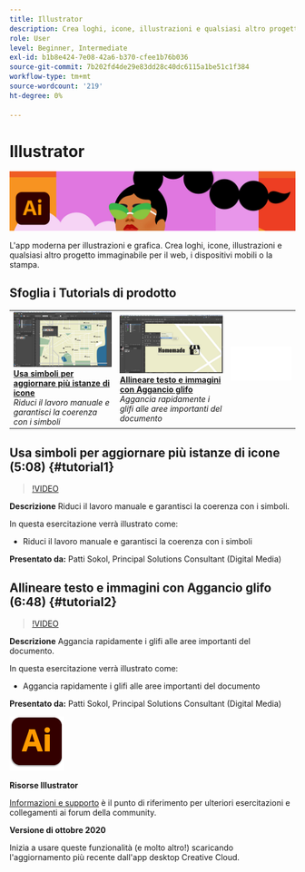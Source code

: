 ```yaml
---
title: Illustrator
description: Crea loghi, icone, illustrazioni e qualsiasi altro progetto che ti suggerisca l'immaginazione per il web, i dispositivi mobili o la stampa
role: User
level: Beginner, Intermediate
exl-id: b1b8e424-7e08-42a6-b370-cfee1b76b036
source-git-commit: 7b202fd4de29e83dd28c40dc6115a1be51c1f384
workflow-type: tm+mt
source-wordcount: '219'
ht-degree: 0%

---
```


# Illustrator

![Tutorial Hero Image](../assets/Illustrator.jpg)

L&#39;app moderna per illustrazioni e grafica. Crea loghi, icone, illustrazioni e qualsiasi altro progetto immaginabile per il web, i dispositivi mobili o la stampa.

## Sfoglia i Tutorials di prodotto

<table style="table-layout:fixed">
<tr>
 <td>
   <a href="illustrator.md#tutorial1">
      <img alt="Usa simboli per aggiornare più istanze di icone" src="../assets/Illustrator_symbols_sokol_thumbnail.jpg" />
   </a>
    <div>
   <a href="illustrator.md#tutorial1"><strong>Usa simboli per aggiornare più istanze di icone</strong></a>
    </div>
    <em>Riduci il lavoro manuale e garantisci la coerenza con i simboli</em>
    <br>
  </td>
  <td>
    <a href="illustrator.md#tutorial2">
        <img alt="Allineare testo e immagini con Aggancio glifo" src="../assets/illustrator_glyphAlign_sokol_thumbnail.jpg" />
    </a>
    <div>
    <a href="illustrator.md#tutorial2"><strong>Allineare testo e immagini con Aggancio glifo</strong></a>
    </div>
    <em>Aggancia rapidamente i glifi alle aree importanti del documento</em>
    <br>
  </td>
  <td>
    <img alt="Spaziatore" src="../assets/Whitespacer.png" />
    <div>
    <br>
  </td>
</tr>
</table>

## Usa simboli per aggiornare più istanze di icone (5:08) {#tutorial1}

>[!VIDEO](https://video.tv.adobe.com/v/326816?hidetitle=true)

**Descrizione**
Riduci il lavoro manuale e garantisci la coerenza con i simboli.

In questa esercitazione verrà illustrato come:
* Riduci il lavoro manuale e garantisci la coerenza con i simboli

**Presentato da:**
Patti Sokol, Principal Solutions Consultant (Digital Media)

## Allineare testo e immagini con Aggancio glifo (6:48) {#tutorial2}

>[!VIDEO](https://video.tv.adobe.com/v/326817?hidetitle=true)

**Descrizione**
Aggancia rapidamente i glifi alle aree importanti del documento.

In questa esercitazione verrà illustrato come:
* Aggancia rapidamente i glifi alle aree importanti del documento

**Presentato da:**
Patti Sokol, Principal Solutions Consultant (Digital Media)

![Logo Illustrator](../assets/ai_appicon_96.png)

**Risorse Illustrator**

[Informazioni e supporto](https://helpx.adobe.com/support/illustrator.html) è il punto di riferimento per ulteriori esercitazioni e collegamenti ai forum della community.

**Versione di ottobre 2020**

Inizia a usare queste funzionalità (e molto altro!) scaricando l&#39;aggiornamento più recente dall&#39;app desktop Creative Cloud.
